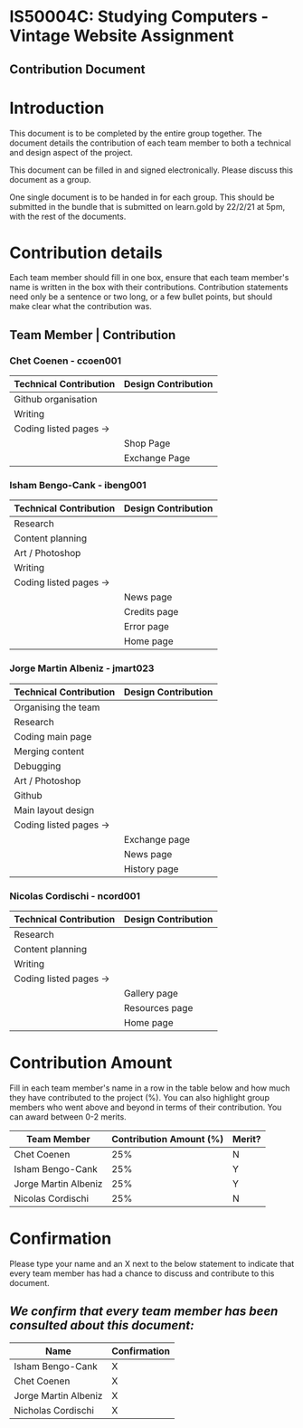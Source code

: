 # IS50004C: Studying Computers -Vintage Website Assignment
## Contribution Document


# Introduction
This document is to be completed by the entire group together. The document details the contribution of each team member to both a technical and design aspect of the project. 

This document can be filled in and signed electronically. Please discuss this document as a group.

One single document is to be handed in for each group. This should be submitted in the bundle that is submitted on learn.gold by 22/2/21 at 5pm, with the rest of the documents.

# Contribution details
Each team member should fill in one box, ensure that each team member's name is written in the box with their contributions. Contribution statements need only be a sentence or two long, or a few bullet points, but should make clear what the contribution was.

## Team Member | Contribution
 
### Chet Coenen - ccoen001
|Technical Contribution|Design Contribution|
|--|--|
|Github organisation||
|Writing||
|Coding listed pages ->||
||Shop Page|
||Exchange Page|


### Isham Bengo-Cank - ibeng001
|Technical Contribution|Design Contribution|
|--|--|
|Research|
|Content planning|
|Art / Photoshop|
|Writing|
|Coding listed pages ->||
||News page|
||Credits page|
||Error page|
||Home page|


### Jorge Martin Albeniz - jmart023
|Technical Contribution|Design Contribution|
|--|--|
|Organising the team||
|Research||
|Coding main page|| 
|Merging content||
|Debugging||
|Art / Photoshop||
|Github||
|Main layout design||
|Coding listed pages ->||
||Exchange page|
||News page|
||History page|


### Nicolas Cordischi - ncord001
|Technical Contribution|Design Contribution|
|--|--|
|Research||
|Content planning||
|Writing||
|Coding listed pages ->||
||Gallery page|
||Resources page|
||Home page|

# Contribution Amount
Fill in each team member's name in a row in the table below and how much they have contributed to the project (%). You can also highlight group members who went above and beyond in terms of their contribution. You can award between 0-2 merits.

|Team Member|Contribution Amount (%)|Merit?|
|--|--|--|
|Chet Coenen|25%|N|
|Isham Bengo-Cank|25%|Y|
|Jorge Martin Albeniz |25%|Y|
|Nicolas Cordischi|25%|N|

# Confirmation
Please type your name and an X next to the below statement to indicate that every team member has had a chance to discuss and contribute to this document. 


## *We confirm that every team member has been consulted about this document:*

|Name|Confirmation|
|--|--|
|Isham Bengo-Cank|X|
|Chet Coenen|X|
|Jorge Martin Albeniz|X|
|Nicholas Cordischi|X|
